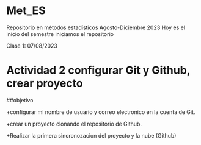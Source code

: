 # Met_ES
Repositorio en métodos estadísticos Agosto-Diciembre 2023 
Hoy es el inicio del semestre iniciamos el repositorio

Clase 1: 07/08/2023

# Actividad 2 configurar Git y Github, crear proyecto 

##objetivo 

+configurar mi nombre de usuario y correo electronico en la cuenta de Git. 

+crear un proyecto clonando el repositorio de Github. 

+Realizar la primera sincronozacion del proyecto y la nube (Github)